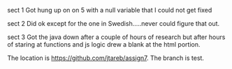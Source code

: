 sect 1 Got hung up on on 5 with a null variable that I could not get fixed

sect 2 Did ok except for the one in Swedish.....never could figure that out.

sect 3 Got the java down after a couple of hours of research but after hours of staring at functions and js logic drew a blank at the html portion.

The location is https://github.com/jtareb/assign7. 
The branch is test.
